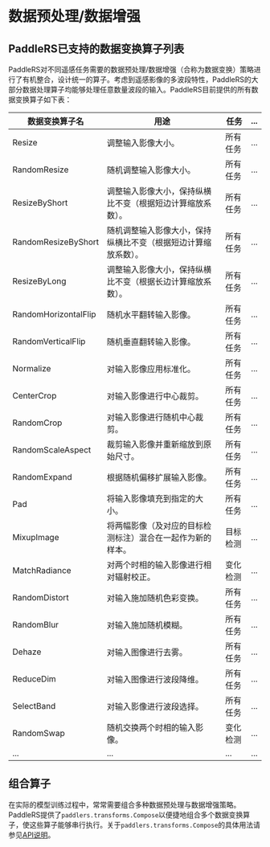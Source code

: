 # 数据预处理/数据增强

## PaddleRS已支持的数据变换算子列表

PaddleRS对不同遥感任务需要的数据预处理/数据增强（合称为数据变换）策略进行了有机整合，设计统一的算子。考虑到遥感影像的多波段特性，PaddleRS的大部分数据处理算子均能够处理任意数量波段的输入。PaddleRS目前提供的所有数据变换算子如下表：

| 数据变换算子名 | 用途                                                     | 任务     | ... |
| -------------------- | ------------------------------------------------- | -------- | ---- |
| Resize               | 调整输入影像大小。 | 所有任务 | ... |
| RandomResize         | 随机调整输入影像大小。 | 所有任务 | ... |
| ResizeByShort        | 调整输入影像大小，保持纵横比不变（根据短边计算缩放系数）。 | 所有任务 | ... |
| RandomResizeByShort  | 随机调整输入影像大小，保持纵横比不变（根据短边计算缩放系数）。 | 所有任务 | ... |
| ResizeByLong         | 调整输入影像大小，保持纵横比不变（根据长边计算缩放系数）。 | 所有任务 | ... |
| RandomHorizontalFlip | 随机水平翻转输入影像。 | 所有任务 | ... |
| RandomVerticalFlip   | 随机垂直翻转输入影像。 | 所有任务 | ... |
| Normalize            | 对输入影像应用标准化。 | 所有任务 | ... |
| CenterCrop           | 对输入影像进行中心裁剪。 | 所有任务 | ... |
| RandomCrop           | 对输入影像进行随机中心裁剪。 | 所有任务 | ... |
| RandomScaleAspect    | 裁剪输入影像并重新缩放到原始尺寸。 | 所有任务 | ... |
| RandomExpand         | 根据随机偏移扩展输入影像。 | 所有任务 | ... |
| Pad                  | 将输入影像填充到指定的大小。 | 所有任务 | ... |
| MixupImage           | 将两幅影像（及对应的目标检测标注）混合在一起作为新的样本。 | 目标检测 | ... |
| MatchRadiance        | 对两个时相的输入影像进行相对辐射校正。 | 变化检测 | ... |
| RandomDistort        | 对输入施加随机色彩变换。 | 所有任务 | ... |
| RandomBlur           | 对输入施加随机模糊。 | 所有任务 | ... |
| Dehaze               | 对输入图像进行去雾。 | 所有任务 | ... |
| ReduceDim            | 对输入图像进行波段降维。 | 所有任务 | ... |
| SelectBand           | 对输入影像进行波段选择。 | 所有任务 | ... |
| RandomSwap           | 随机交换两个时相的输入影像。 | 变化检测 | ... |
| ...                  | ... | ... | ... |

## 组合算子

在实际的模型训练过程中，常常需要组合多种数据预处理与数据增强策略。PaddleRS提供了`paddlers.transforms.Compose`以便捷地组合多个数据变换算子，使这些算子能够串行执行。关于`paddlers.transforms.Compose`的具体用法请参见[API说明](https://github.com/PaddlePaddle/PaddleRS/blob/develop/docs/apis/data.md)。
